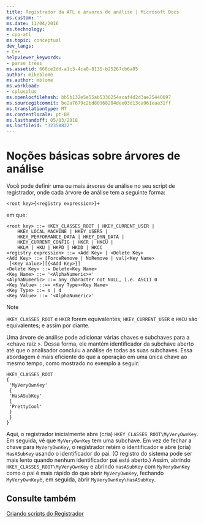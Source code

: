 ```yaml
---
title: Registrador da ATL e árvores de análise | Microsoft Docs
ms.custom: ''
ms.date: 11/04/2016
ms.technology:
- cpp-atl
ms.topic: conceptual
dev_langs:
- C++
helpviewer_keywords:
- parse trees
ms.assetid: 668ce2dd-a1c3-4ca0-8135-b25267cb6a85
author: mikeblome
ms.author: mblome
ms.workload:
- cplusplus
ms.openlocfilehash: bb5b132e5e55ab5336254acaf4d2d3ae25440697
ms.sourcegitcommit: be2a7679c2bd80968204dee03d13ca961eaa31ff
ms.translationtype: MT
ms.contentlocale: pt-BR
ms.lasthandoff: 05/03/2018
ms.locfileid: "32358822"
---
```

# <a name="understanding-parse-trees"></a>Noções básicas sobre árvores de análise
Você pode definir uma ou mais árvores de análise no seu script de registrador, onde cada árvore de análise tem a seguinte forma:  
  
```  
<root key>{<registry expression>}+  
```  
  
 em que:  
  
```  
<root key> ::= HKEY_CLASSES_ROOT | HKEY_CURRENT_USER |  
    HKEY_LOCAL_MACHINE | HKEY_USERS |  
    HKEY_PERFORMANCE_DATA | HKEY_DYN_DATA |  
    HKEY_CURRENT_CONFIG | HKCR | HKCU |  
    HKLM | HKU | HKPD | HKDD | HKCC  
<registry expression> ::= <Add Key> | <Delete Key>  
<Add Key> ::= [ForceRemove | NoRemove | val]<Key Name>  
 [<Key Value>][{<Add Key>}]  
<Delete Key> ::= Delete<Key Name>  
<Key Name> ::= '<AlphaNumeric>+'  
<AlphaNumeric> ::= any character not NULL, i.e. ASCII 0  
<Key Value> ::== <Key Type><Key Name>  
<Key Type> ::= s | d  
<Key Value> ::= '<AlphaNumeric>'  
```  
  
> [!NOTE]
> `HKEY_CLASSES_ROOT` e `HKCR` forem equivalentes; `HKEY_CURRENT_USER` e `HKCU` são equivalentes; e assim por diante.  
  
 Uma árvore de análise pode adicionar várias chaves e subchaves para a \<chave raiz >. Dessa forma, ele mantém identificador da subchave aberto até que o analisador concluiu a análise de todas as suas subchaves. Essa abordagem é mais eficiente do que a operação em uma única chave ao mesmo tempo, como mostrado no exemplo a seguir:  
  
```  
HKEY_CLASSES_ROOT  
{  
 'MyVeryOwnKey'  
 {  
 'HasASubKey'  
 {  
 'PrettyCool'  
 }  
 }  
}  
```  
  
 Aqui, o registrador inicialmente abre (cria) `HKEY_CLASSES_ROOT\MyVeryOwnKey`. Em seguida, vê que `MyVeryOwnKey` tem uma subchave. Em vez de fechar a chave para `MyVeryOwnKey`, o registrador retém o identificador e abre (cria) `HasASubKey` usando o identificador do pai. (O registro do sistema pode ser mais lento quando nenhum identificador pai está aberto.) Assim, abrindo `HKEY_CLASSES_ROOT\MyVeryOwnKey` e abrindo `HasASubKey` com `MyVeryOwnKey` como o pai é mais rápido do que abrir `MyVeryOwnKey`, fechando `MyVeryOwnKey`e, em seguida, abrir `MyVeryOwnKey\HasASubKey`.  
  
## <a name="see-also"></a>Consulte também  
 [Criando scripts do Registrador](../atl/creating-registrar-scripts.md)

